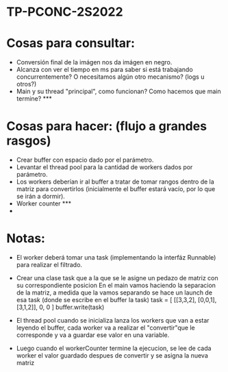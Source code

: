 # TP-PCONC-2S2022

# Cosas para consultar:
 - Conversión final de la imágen nos da imágen en negro.
 - Alcanza con ver el tiempo en ms para saber si está trabajando concurrentemente? O necesitamos algún otro mecanismo? (logs u otros?)
 - Main y su thread "principal", como funcionan? Como hacemos que main termine? ***

# Cosas para hacer: (flujo a grandes rasgos)
 - Crear buffer con espacio dado por el parámetro.
 - Levantar el thread pool para la cantidad de workers dados por parámetro.
 - Los workers deberían ir al buffer a tratar de tomar rangos dentro de la matriz para convertirlos (inicialmente el buffer estará vacío, por lo que se irán a dormir).
 - Worker counter ***
 - 

# Notas: 
 - El worker deberá tomar una task (implementando la interfáz Runnable) para realizar el filtrado.

- Crear una clase task que a la que se le asigne un pedazo de matriz con su correspondiente posicion
En el main vamos haciendo la separacion de la matriz, a medida que la vamos separando se hace un launch de esa task (donde se escribe en el buffer la task)
task = [
     [[3,3,2],
      [0,0,1],
      [3,1,2]], 0, 0
]
buffer.write(task)

- El thread pool cuando se inicializa lanza los workers que van a estar leyendo el buffer, cada worker va a realizar el "convertir"que le corresponde
y va a guardar ese valor en una variable.
- Luego cuando el workerCounter termine la ejecucion, se lee de cada worker el valor guardado despues de convertir y se asigna la nueva matriz